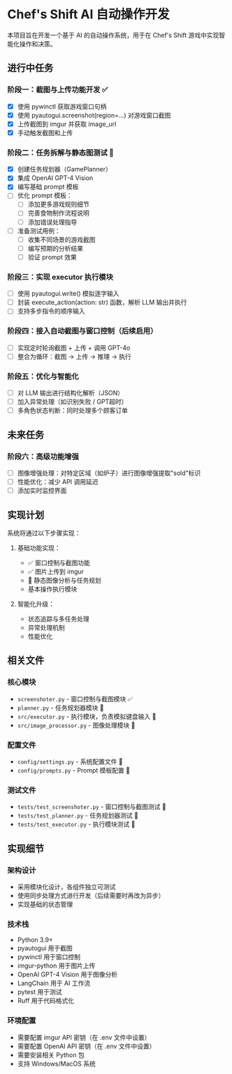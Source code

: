 # Chef's Shift AI 自动操作开发

本项目旨在开发一个基于 AI 的自动操作系统，用于在 Chef's Shift 游戏中实现智能化操作和决策。

## 进行中任务

### 阶段一：截图与上传功能开发 ✅
- [x] 使用 pywinctl 获取游戏窗口句柄
- [x] 使用 pyautogui.screenshot(region=...) 对游戏窗口截图
- [x] 上传截图到 imgur 并获取 image_url
- [x] 手动触发截图和上传

### 阶段二：任务拆解与静态图测试 🚧
- [x] 创建任务规划器（GamePlanner）
- [x] 集成 OpenAI GPT-4 Vision
- [x] 编写基础 prompt 模板
- [ ] 优化 prompt 模板：
  - [ ] 添加更多游戏规则细节
  - [ ] 完善食物制作流程说明
  - [ ] 添加错误处理指导
- [ ] 准备测试用例：
  - [ ] 收集不同场景的游戏截图
  - [ ] 编写预期的分析结果
  - [ ] 验证 prompt 效果

### 阶段三：实现 executor 执行模块
- [ ] 使用 pyautogui.write() 模拟逐字输入
- [ ] 封装 execute_action(action: str) 函数，解析 LLM 输出并执行
- [ ] 支持多步指令的顺序输入

### 阶段四：接入自动截图与窗口控制（后续启用）
- [ ] 实现定时轮询截图 + 上传 + 调用 GPT-4o
- [ ] 整合为循环：截图 → 上传 → 推理 → 执行

### 阶段五：优化与智能化
- [ ] 对 LLM 输出进行结构化解析（JSON）
- [ ] 加入异常处理（如识别失败 / GPT超时）
- [ ] 多角色状态判断：同时处理多个顾客订单

## 未来任务

### 阶段六：高级功能增强
- [ ] 图像增强处理：对特定区域（如炉子）进行图像增强提取"sold"标识
- [ ] 性能优化：减少 API 调用延迟
- [ ] 添加实时监控界面

## 实现计划

系统将通过以下步骤实现：

1. 基础功能实现：
   - ✅ 窗口控制与截图功能
   - ✅ 图片上传到 imgur
   - 🚧 静态图像分析与任务规划
   - 基本操作执行模块

2. 智能化升级：
   - 状态追踪与多任务处理
   - 异常处理机制
   - 性能优化

## 相关文件

### 核心模块
- `screenshoter.py` - 窗口控制与截图模块 ✅
- `planner.py` - 任务规划器模块 🚧
- `src/executor.py` - 执行模块，负责模拟键盘输入 🚧
- `src/image_processor.py` - 图像处理模块 🚧

### 配置文件
- `config/settings.py` - 系统配置文件 🚧
- `config/prompts.py` - Prompt 模板配置 🚧

### 测试文件
- `tests/test_screenshoter.py` - 窗口控制与截图测试 🚧
- `tests/test_planner.py` - 任务规划器测试 🚧
- `tests/test_executor.py` - 执行模块测试 🚧

## 实现细节

### 架构设计
- 采用模块化设计，各组件独立可测试
- 使用同步处理方式进行开发（后续需要时再改为异步）
- 实现基础的状态管理

### 技术栈
- Python 3.9+
- pyautogui 用于截图
- pywinctl 用于窗口控制
- imgur-python 用于图片上传
- OpenAI GPT-4 Vision 用于图像分析
- LangChain 用于 AI 工作流
- pytest 用于测试
- Ruff 用于代码格式化

### 环境配置
- 需要配置 imgur API 密钥（在 .env 文件中设置）
- 需要配置 OpenAI API 密钥（在 .env 文件中设置）
- 需要安装相关 Python 包
- 支持 Windows/MacOS 系统